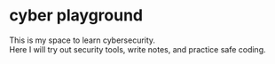 # cyber playground   
This is my space to learn cybersecurity.  
Here I will try out security tools, write notes, and practice safe coding.
